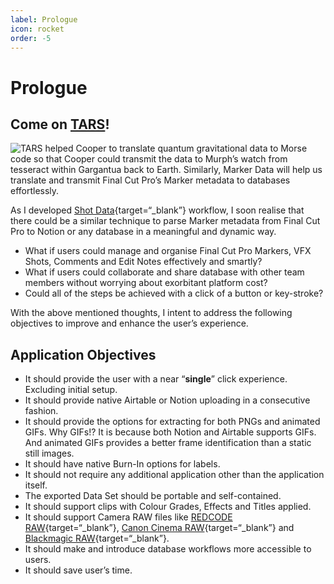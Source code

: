 ```yaml
---
label: Prologue
icon: rocket
order: -5
---
```

# Prologue

## Come on <a href="https://interstellarfilm.fandom.com/wiki/TARS" target="_blank">TARS</a>!

![TARS helped Cooper to translate quantum gravitational data to Morse code so that Cooper could transmit the data to Murph’s watch from tesseract within Gargantua back to Earth. Similarly, **Marker Data** will help us translate and transmit Final Cut Pro’s Marker metadata to databases effortlessly.](assets/interstellar.gif)

As I developed [Shot Data](https://commandpost.io/toolbox/shot-data/){target=“_blank”} workflow, I soon realise that there could be a similar technique to parse Marker metadata from Final Cut Pro to Notion or any database in a meaningful and dynamic way. 

- What if users could manage and organise Final Cut Pro Markers, VFX Shots, Comments and Edit Notes effectively and smartly?
- What if users could collaborate and share database with other team members without worrying about exorbitant platform cost?
- Could all of the steps be achieved with a click of a button or key-stroke?

With the above mentioned thoughts, I intent to address the following objectives to improve and enhance the user’s experience.

## Application Objectives

- It should provide the user with a near “**single**” click experience. Excluding initial setup.
- It should provide native Airtable or Notion uploading in a consecutive fashion.
- It should provide the options for extracting for both PNGs and animated GIFs. Why GIFs!? It is because both Notion and Airtable supports GIFs. And animated GIFs provides a better frame identification than a static still images.
- It should have native Burn-In options for labels.
- It should not require any additional application other than the application itself.
- The exported Data Set should be portable and self-contained.
- It should support clips with Colour Grades, Effects and Titles applied.
- It should support Camera RAW files like [REDCODE RAW](https://support.apple.com/en-sg/guide/final-cut-pro/ver715436b78/mac){target=“_blank”}, [Canon Cinema RAW](https://support.apple.com/en-sg/guide/final-cut-pro/ver10fade120/mac){target=“_blank”} and [Blackmagic RAW](https://brawtoolbox.io/){target=“_blank”}.
- It should make and introduce database workflows more accessible to users.
- It should save user’s time.
